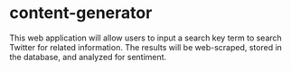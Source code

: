 # content-generator
This web application will allow users to input a search key term to search Twitter for related information. The results will be web-scraped, stored in the database, and analyzed for sentiment.
